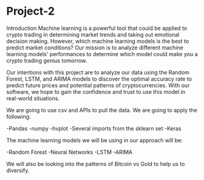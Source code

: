 # Project-2

Introduction
Machine learning is a powerful tool that could be applied to crypto trading in
determining market trends and taking out emotional decision making. However, which machine learning
models is the best to predict market conditions? Our mission is to analyze different machine
learning models' performances to determine which model could make you a crypto trading genius
tomorrow.



Our intentions with this project are to analyze our data using the Random Forest, LSTM,
and ARIMA models to discover the optimal accuracy rate to predict future prices and potential
patterns of cryptocurrencies. With our software, we hope to
gain the confidence and trust to use this model in real-world situations.


We are going to use csv and APIs to pull the data. We are going to apply the following:

-Pandas
-numpy
-hvplot
-Several imports from the sklearn set
-Keras

The machine learning models we will be using in our approach will be:

-Random Forest
-Neural Networks
-LSTM
-ARIMA



We will also be looking into the patterns of Bitcoin vs Gold to help us to diversify.
